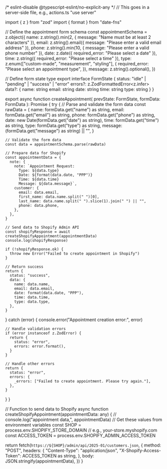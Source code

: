 /* eslint-disable @typescript-eslint/no-explicit-any */
// This goes in a server-side file, e.g., actions.ts
"use server"

import { z } from "zod"
import { format } from "date-fns"

// Define the appointment form schema
const appointmentSchema = z.object({
  name: z.string().min(2, { message: "Name must be at least 2 characters" }),
  email: z.string().email({ message: "Please enter a valid email address" }),
  phone: z.string().min(10, { message: "Please enter a valid phone number" }),
  date: z.date({ required_error: "Please select a date" }),
  time: z.string({ required_error: "Please select a time" }),
  type: z.enum(["custom-made", "measurement", "styling"], {
    required_error: "Please select an appointment type",
  }),
  message: z.string().optional(),
})

// Define form state type
export interface FormState {
  status: "idle" | "pending" | "success" | "error"
  errors?: z.ZodFormattedError<z.infer<typeof appointmentSchema>>
  data?: {
    name: string
    email: string
    date: string
    time: string
    type: string
  }
}

export async function createAppointment(
  prevState: FormState,
  formData: FormData
): Promise<FormState> {
  try {
    // Parse and validate the form data
    const rawData = {
      name: formData.get("name") as string,
      email: formData.get("email") as string,
      phone: formData.get("phone") as string,
      date: new Date(formData.get("date") as string),
      time: formData.get("time") as string,
      type: formData.get("type") as string,
      message: (formData.get("message") as string) || "",
    }

    // Validate the form data
    const data = appointmentSchema.parse(rawData)

    // Prepare data for Shopify
    const appointmentData = {
      note: {
        note: `Appointment Request:
          Type: ${data.type}
          Date: ${format(data.date, "PPP")}
          Time: ${data.time}
          Message: ${data.message}`,
        customer: {
          email: data.email,
          first_name: data.name.split(" ")[0],
          last_name: data.name.split(" ").slice(1).join(" ") || "",
          phone: data.phone,
        },
      },
    }

    // Send data to Shopify Admin API
    const shopifyResponse = await createShopifyAppointment(appointmentData)
    console.log(shopifyResponse)

    if (!shopifyResponse.ok) {
      throw new Error("Failed to create appointment in Shopify")
    }

    // Return success
    return {
      status: "success",
      data: {
        name: data.name,
        email: data.email,
        date: format(data.date, "PPP"),
        time: data.time,
        type: data.type,
      },
    }
  } catch (error) {
    console.error("Appointment creation error:", error)

    // Handle validation errors
    if (error instanceof z.ZodError) {
      return {
        status: "error",
        errors: error.format(),
      }
    }

    // Handle other errors
    return {
      status: "error",
      errors: {
        _errors: ["Failed to create appointment. Please try again."],
      },
    }
  }
}

// Function to send data to Shopify
async function createShopifyAppointment(appointmentData: any) {
  // console.log("appointment data,", appointmentData)
  // Get these values from environment variables
  const SHOP = process.env.SHOPIFY_STORE_DOMAIN // e.g., your-store.myshopify.com
  const ACCESS_TOKEN = process.env.SHOPIFY_ADMIN_ACCESS_TOKEN

  return fetch(`https://${SHOP}/admin/api/2025-01/customers.json`, {
    method: "POST",
    headers: {
      "Content-Type": "application/json",
      "X-Shopify-Access-Token": ACCESS_TOKEN as string,
    },
    body: JSON.stringify(appointmentData),
  })
}
